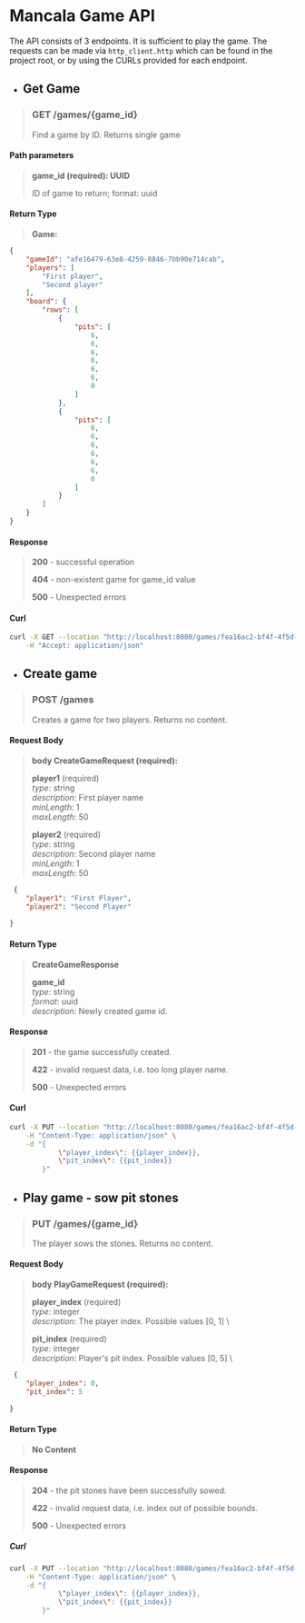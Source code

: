 # Mancala Game API
The API consists of 3 endpoints. It is sufficient to play the game. The requests can be made via `http_client.http` which can be found in the project root, or by using the CURLs provided for each endpoint.

- ## Get Game
> ### GET /games/{game_id}
> Find a game by ID.
> Returns single game
#### Path parameters
> **game_id (required): UUID**
>
> ID of game to return; format: uuid
#### Return Type
> **Game:**
```json
{
    "gameId": "afe16479-63e8-4259-8846-7bb90e714cab",
    "players": [
        "First player",
        "Second player"
    ],
    "board": {
        "rows": [
            {
                "pits": [
                    6,
                    6,
                    6,
                    6,
                    6,
                    6,
                    0
                ]
            },
            {
                "pits": [
                    6,
                    6,
                    6,
                    6,
                    6,
                    6,
                    0
                ]
            }
        ]
    }
}
```
#### Response
> **200** - successful operation
>
> **404** - non-existent game for game_id value
>
> **500** - Unexpected errors
#### Curl
```bash
curl -X GET --location "http://localhost:8080/games/fea16ac2-bf4f-4f5d-bf9c-626eec0874da" \
    -H "Accept: application/json"
```

- ## Create game
> ### POST /games
> Creates a game for two players.
> Returns no content.
#### Request Body
> **body CreateGameRequest (required):**
>
> **player1** (required) \
> _type:_ string \
> _description_: First player name \
> _minLength_: 1 \
> _maxLength_: 50
> 
>
> **player2** (required) \
> _type:_ string \
> _description_: Second player name \
> _minLength_: 1 \
> _maxLength_: 50
```json
 {
    "player1": "First Player",
    "player2": "Second Player"
 
}
```
#### Return Type
> **CreateGameResponse** 
> 
> **game_id** \
> _type_: string \
> _format_: uuid \
> _description_: Newly created game id.

#### Response
> **201** - the game successfully created.
>
> **422** - invalid request data, i.e. too long player name.
>
> **500** - Unexpected errors
#### Curl
```bash
curl -X PUT --location "http://localhost:8080/games/fea16ac2-bf4f-4f5d-bf9c-626eec0874da" \
    -H "Content-Type: application/json" \
    -d "{
            \"player_index\": {{player_index}},
            \"pit_index\": {{pit_index}}
        }"
```

- ## Play game - sow pit stones
> ### PUT /games/{game_id}
> The player sows the stones.
> Returns no content.
#### Request Body
> **body PlayGameRequest (required):**
>
> **player_index** (required) \
> _type:_ integer \
> _description_: The player index. Possible values [0, 1] \
>
> **pit_index** (required) \
> _type:_ integer \
> _description_: Player's pit index. Possible values [0, 5] \
```json
 {
    "player_index": 0,
    "pit_index": 5
 
}
```
#### Return Type
> **No Content**

#### Response
> **204** - the pit stones have been successfully sowed.
>
> **422** - invalid request data, i.e. index out of possible bounds.
>
> **500** - Unexpected errors
> 
##### Curl
```bash
curl -X PUT --location "http://localhost:8080/games/fea16ac2-bf4f-4f5d-bf9c-626eec0874da" \
    -H "Content-Type: application/json" \
    -d "{
            \"player_index\": {{player_index}},
            \"pit_index\": {{pit_index}}
        }"
```


